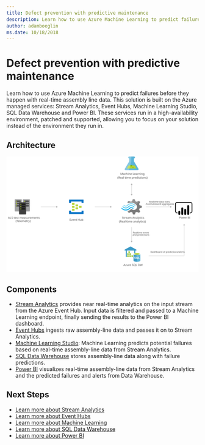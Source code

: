 ```yaml
---
title: Defect prevention with predictive maintenance 
description: Learn how to use Azure Machine Learning to predict failures before they happen with real-time assembly line data.
author: adamboeglin
ms.date: 10/18/2018
---
```

# Defect prevention with predictive maintenance 
Learn how to use Azure Machine Learning to predict failures before they happen with real-time assembly line data.
This solution is built on the Azure managed services: Stream Analytics, Event Hubs, Machine Learning Studio, SQL Data Warehouse and Power BI. These services run in a high-availability environment, patched and supported, allowing you to focus on your solution instead of the environment they run in.

## Architecture
<img src="media/defect-prevention-with-predictive-maintenance.svg" alt='architecture diagram' />

## Components
* [Stream Analytics](http://azure.microsoft.com/services/stream-analytics/) provides near real-time analytics on the input stream from the Azure Event Hub. Input data is filtered and passed to a Machine Learning endpoint, finally sending the results to the Power BI dashboard.
* [Event Hubs](http://azure.microsoft.com/services/event-hubs/) ingests raw assembly-line data and passes it on to Stream Analytics.
* [Machine Learning Studio](href="http://azure.microsoft.com/services/machine-learning-studio/): Machine Learning predicts potential failures based on real-time assembly-line data from Stream Analytics.
* [SQL Data Warehouse](http://azure.microsoft.com/services/sql-data-warehouse/) stores assembly-line data along with failure predictions.
* [Power BI](https://powerbi.microsoft.com) visualizes real-time assembly-line data from Stream Analytics and the predicted failures and alerts from Data Warehouse.

## Next Steps
* [Learn more about Stream Analytics](https://docs.microsoft.com/azure/stream-analytics/stream-analytics-introduction)
* [Learn more about Event Hubs](https://docs.microsoft.com/azure/event-hubs/event-hubs-what-is-event-hubs)
* [Learn more about Machine Learning](https://docs.microsoft.com/azure/machine-learning/machine-learning-what-is-machine-learning)
* [Learn more about SQL Data Warehouse](https://docs.microsoft.com/azure/sql-data-warehouse/sql-data-warehouse-overview-what-is)
* [Learn more about Power BI](https://powerbi.microsoft.com/documentation/powerbi-landing-page/)